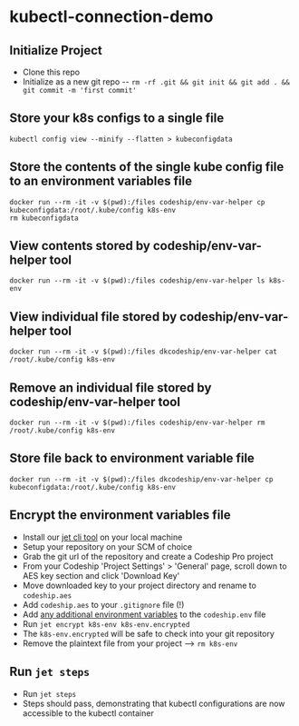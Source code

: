 # kubectl-connection-demo

## Initialize Project

- Clone this repo
- Initialize as a new git repo -- `rm -rf .git && git init && git add . && git commit -m 'first commit'`

## Store your k8s configs to a single file

```
kubectl config view --minify --flatten > kubeconfigdata
```

## Store the contents of the single kube config file to an environment variables file

```
docker run --rm -it -v $(pwd):/files codeship/env-var-helper cp kubeconfigdata:/root/.kube/config k8s-env
rm kubeconfigdata
```

## View contents stored by codeship/env-var-helper tool

```
docker run --rm -it -v $(pwd):/files codeship/env-var-helper ls k8s-env
```

## View individual file stored by codeship/env-var-helper tool

```
docker run --rm -it -v $(pwd):/files dkcodeship/env-var-helper cat /root/.kube/config k8s-env
```

## Remove an individual file stored by codeship/env-var-helper tool

```
docker run --rm -it -v $(pwd):/files codeship/env-var-helper rm /root/.kube/config k8s-env
```

## Store file back to environment variable file

```
docker run --rm -it -v $(pwd):/files dkcodeship/env-var-helper cp kubeconfigdata:/root/.kube/config k8s-env
```

## Encrypt the environment variables file

- Install our [jet cli tool](https://documentation.codeship.com/pro/jet-cli/installation/) on your local machine
- Setup your repository on your SCM of choice
- Grab the git url of the repository and create a Codeship Pro project
- From your Codeship 'Project Settings' > 'General' page, scroll down to AES key section and click 'Download Key'
- Move downloaded key to your project directory and rename to `codeship.aes`
- Add `codeship.aes` to your `.gitignore` file (!)
- Add [any additional environment variables](https://documentation.codeship.com/pro/builds-and-configuration/environment-variables/#encrypting-your-environment-variables) to the `codeship.env` file
- Run `jet encrypt k8s-env k8s-env.encrypted`
- The `k8s-env.encrypted` will be safe to check into your git repository
- Remove the plaintext file from your project --> `rm k8s-env`

## Run `jet steps`

- Run `jet steps`
- Steps should pass, demonstrating that kubectl configurations are now accessible to the kubectl container
